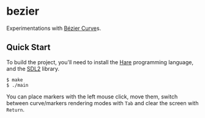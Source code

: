 # bezier

Experimentations with [Bézier Curve](https://en.wikipedia.org/wiki/B%C3%A9zier_curve)s.

## Quick Start

To build the project, you'll need to install the [Hare](https://harelang.org/) programming language, and the [SDL2](https://www.libsdl.org/) library.

```console
$ make
$ ./main
```

You can place markers with the left mouse click, move them, switch between curve/markers rendering modes with `Tab` and clear the screen with `Return`.
